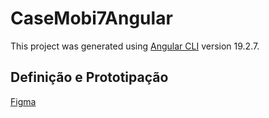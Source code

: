 # CaseMobi7Angular

This project was generated using [Angular CLI](https://github.com/angular/angular-cli) version 19.2.7.

## Definição e Prototipação

[Figma](https://www.figma.com/design/vB3DPAFAE55pMGZCeZ5u4G/Mobi7?node-id=0-1&t=QxUCsEWjdAIbfDgz-1)

